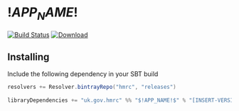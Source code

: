 
$!APP_NAME!$
====
[![Build Status](https://travis-ci.org/hmrc/$!APP_NAME!$.svg?branch=master)](https://travis-ci.org/hmrc/$!APP_NAME!$) [ ![Download](https://api.bintray.com/packages/hmrc/releases/$!APP_NAME!$/images/download.svg) ](https://bintray.com/hmrc/releases/$!APP_NAME!$/_latestVersion)

## Installing
 
Include the following dependency in your SBT build
 
``` scala
resolvers += Resolver.bintrayRepo("hmrc", "releases")
 
libraryDependencies += "uk.gov.hmrc" %% "$!APP_NAME!$" % "[INSERT-VERSION]"
```
